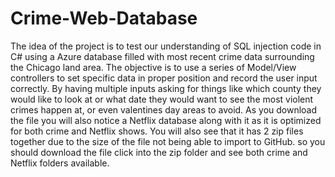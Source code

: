 # Crime-Web-Database

The idea of the project is to test our understanding of SQL injection code in C# using a Azure database filled with most recent crime data surrounding the Chicago land area. The objective is to use a series of Model/View controllers to set specific data in proper position and record the user input correctly. By having multiple inputs asking for things like which county they would like to look at or what date they would want to see the most violent crimes happen at, or even valentines day areas to avoid. As you download the file you will also notice a Netflix database along with it as it is optimized for both crime and Netflix shows. You will also see that it has 2 zip files together due to the size of the file not being able to import to GitHub. so you should download the file click into the zip folder and see both crime and Netflix folders available. 
